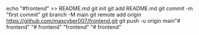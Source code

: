 echo "#frontend" >> README.md
git init
git add README.md
git commit -m "first commit"
git branch -M main
git remote add origin https://github.com/maxcyber007/frontend.git
git push -u origin main"# frontend" 
"# frontend" 
"frontend" 
"# frontend" 
